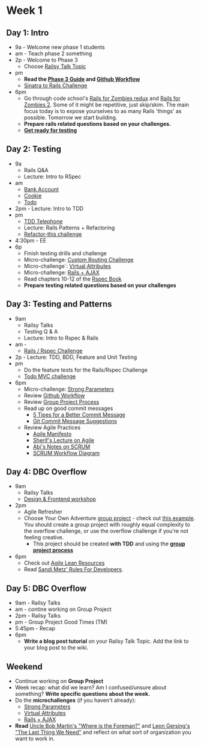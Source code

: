 # Week 1

## Day 1: Intro

- 9a - Welcome new phase 1 students
- am - Teach phase 2 something
- 2p - Welcome to Phase 3
	- Choose [Railsy Talk Topic](./rails_talk_topics.md)
- pm 
  - **Read the [Phase 3 Guide](../README) and [Github Workflow](../git-workflow.md)**
  - [Sinatra to Rails Challenge](../../../../sinatra-to-rails-pick-1-of-3-challenge)
- 6pm
  - Go through code school's [Rails for Zombies redux](https://www.codeschool.com/courses/rails-for-zombies-redux) and [Rails for Zombies 2](https://www.codeschool.com/courses/rails-for-zombies-2). Some of it might be repetitive, just skip/skim. The main focus today is to expose yourselves to as many Rails 'things' as possible. Tomorrow we start building.
  - **Prepare rails related questions based on your challenges.**
  - **[Get ready for testing](./rspec_overview.md)**


## Day 2: Testing

- 9a
  - Rails Q&A
  - Lecture: Intro to RSpec
- am 
  - [Bank Account](../../../../rspec-drill-bank-account-challenge)
  - [Cookie](../../../../rspec-drill-test-a-cookie-challenge)
  - [Todo](../../../../rspec-drill-simple-todo-challenge)
- 2pm - Lecture: Intro to TDD
- pm
  - [TDD Telephone](../../../../tdd-telephone-challenge)
  - Lecture: Rails Patterns + Refactoring 
  - [Refactor-this challenge](../../../../refactor-this-challenge)
- 4:30pm - EE
- 6p 
  - Finish testing drills and challenge
  - Micro-challenge: [Custom Routing Challenge](./custom_routes.md)
  - Micro-challenge`: [Virtual Attributes](./virtual_attributes_micro_challenge.md)
  - Micro-challenge: [Rails + AJAX](./rails_ajax_micro_challenge.md)
  - Read chapters 10-12 of the [Rspec Book](https://www.dropbox.com/s/7lt81jhiwku612q/Rspec_Book.pdf)
  - **Prepare testing related questions based on your challenges**


## Day 3: Testing and Patterns

- 9am
	- Railsy Talks
	- Testing Q & A
	- Lecture: Intro to Rspec & Rails
- am - 
  - [Rails / Rspec Challenge](../../../../sf-rspec-rails-challenge)
- 2p - Lecture: TDD, BDD, Feature and Unit Testing
- pm 
  - Do the feature tests for the Rails/Rspec Challenge
  - [Todo MVC challenge](../../../../todomvc-rails-challenge)
- 6pm
  - Micro-challenge: [Strong Parameters](./strong_parameters.md)
  - Review [Github Workflow](../git-workflow.md)
  - Review [Group Project Process](../group_project_process.md)
  - Read up on good commit messages
    - [5 Tipes for a Better Commit Message](http://robots.thoughtbot.com/5-useful-tips-for-a-better-commit-message)
    - [Git Commit Message Suggestions](http://tbaggery.com/2008/04/19/a-note-about-git-commit-messages.html)
  - Review Agile Practices
    - [Agile Manifesto](http://agilemanifesto.org/)
    - [Sherif's Lecture on Agile](./agile.md)
    - [Abi's Notes on SCRUM](./scrum.md)
    - [SCRUM Workflow Diagram](http://www.softwaysolutions.com/blog/wp-content/uploads/2012/10/scrum_process_big3.jpg)

## Day 4:  DBC Overflow

- 9am
 	- Railsy Talks
 	- [Design & Frontend workshop](./design_workshop.md)
- 2pm
	- Agile Refresher
  - Choose Your Own Adventure [group
project](../group_project_process.md) - check out [this example](../../../../overflow-challenge). You should create a group project with roughly equal complexity to the overflow challenge, or use the overflow challenge if you're not feeling creative.
    - This project should be created **with TDD** and using the **[group project
    process](../group_project_process.md)**
- 6pm
  - Check out [Agile Lean Resources](./agile_lean_developer.md)
  - Read [Sandi Metz' Rules For Developers](http://robots.thoughtbot.com/sandi-metz-rules-for-developers).


## Day 5: DBC Overflow

- 9am - Railsy Talks
- am - contine working on Group Project
- 2pm - Railsy Talks
- pm - Group Project Good Times (TM)
- 5:45pm - Recap
- 6pm
	- **Write a blog post tutorial** on your Railsy Talk Topic.  Add the link to your blog post to the wiki.

## Weekend
- Continue working on **Group Project**
- Week recap: what did we learn? Am I confused/unsure about something? **Write specific questions about the week.**
- Do the **microchallenges** (if you haven't already):
	- [Strong Parameters](./strong_parameters.md)
	- [Virtual Attributes](./virtual_attributes_micro_challenge.md) 
	- [Rails + AJAX](./rails_ajax_micro_challenge.md)
- **Read** [Uncle Bob Martin's "Where is the Foreman?"](http://blog.8thlight.com/uncle-bob/2014/02/21/WhereIsTheForeman.html) and [Leon Gersing's "The Last Thing We Need"](http://leongersing.tumblr.com/post/77931655536/the-last-thing-we-need) and reflect on what sort of organization you want to work in.

